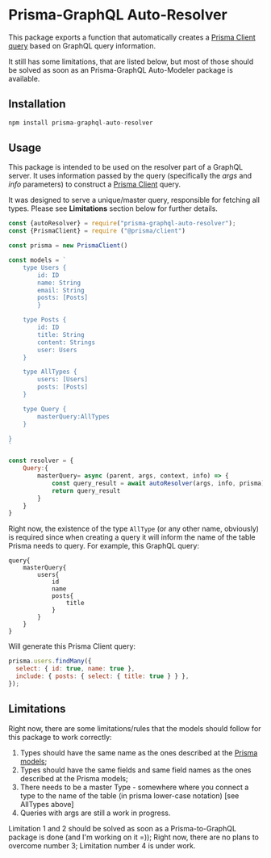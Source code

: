 # Prisma-GraphQL Auto-Resolver

This package exports a function that automatically creates a [Prisma Client query](https://www.prisma.io/docs/concepts/components/prisma-client/crud) based on GraphQL query information.

It still has some limitations, that are listed below, but most of those should be solved as soon as an Prisma-GraphQL Auto-Modeler package is available.

## Installation

```javascript
npm install prisma-graphql-auto-resolver
```

## Usage

This package is intended to be used on the resolver part of a GraphQL server. It uses information passed by the query (specifically the _args_ and _info_ parameters) to construct a [Prisma Client](https://www.prisma.io/docs/concepts/components/prisma-client) query.

It was designed to serve a unique/master query, responsible for fetching all types. Please see **Limitations** section below for further details.

```javascript
const {autoResolver} = require("prisma-graphql-auto-resolver");
const {PrismaClient} = require ("@prisma/client")

const prisma = new PrismaClient()

const models = `
    type Users {
        id: ID
        name: String
        email: String
        posts: [Posts]
        }

    type Posts {
        id: ID
        title: String
        content: Strings
        user: Users
    }

    type AllTypes {
        users: [Users]
        posts: [Posts]
    }

    type Query {
        masterQuery:AllTypes
    }

}
`

const resolver = {
    Query:{
        masterQuery= async (parent, args, context, info) => {
            const query_result = await autoResolver(args, info, prisma)
            return query_result
        }
    }
}

```

Right now, the existence of the type `AllType` (or any other name, obviously) is required since when creating a query it will inform the name of the table Prisma needs to query. For example, this GraphQL query:

```
query{
    masterQuery{
        users{
            id
            name
            posts{
                title
            }
        }
    }
}
```

Will generate this Prisma Client query:

```javascript
prisma.users.findMany({
  select: { id: true, name: true },
  include: { posts: { select: { title: true } } },
});
```


## Limitations

Right now, there are some limitations/rules that the models should follow for this package to work correctly:

1. Types should have the same name as the ones described at the [Prisma models](https://www.prisma.io/docs/concepts/components/prisma-schema/data-model);
2. Types should have the same fields and same field names as the ones described at the Prisma models;
3. There needs to be a master Type - somewhere where you connect a type to the name of the table (in prisma lower-case notation) [see AllTypes above]
4. Queries with args are still a work in progress.

Limitation 1 and 2 should be solved as soon as a Prisma-to-GraphQL package is done (and I'm working on it =));
Right now, there are no plans to overcome number 3;
Limitation number 4 is under work.

